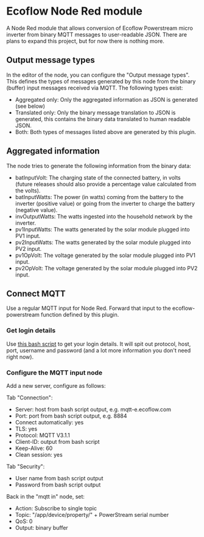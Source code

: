 # Ecoflow Node Red module

A Node Red module that allows conversion of Ecoflow Powerstream micro inverter from
binary MQTT messages to user-readable JSON. There are plans to expand this project,
but for now there is nothing more.

## Output message types

In the editor of the node, you can configure the "Output message types". This defines
the types of messages generated by this node from the binary (buffer) input messages
received via MQTT. The following types exist:
* Aggregated only: Only the aggregated information as JSON is generated (see below)
* Translated only: Only the binary message translation to JSON is generated,
  this contains the binary data translated to human readable JSON.
* Both: Both types of messages listed above are generated by this plugin.

## Aggregated information

The node tries to generate the following information from the binary data:
* batInputVolt: The charging state of the connected battery, in volts (future
  releases should also provide a percentage value calculated from the volts).
* batInputWatts: The power (in watts) coming from the battery to the inverter
  (positive value) or going from the inverter to charge the battery (negative
  value).
* invOutputWatts: The watts ingested into the household network by the inverter.
* pv1InputWatts: The watts generated by the solar module plugged into PV1 input.
* pv2InputWatts: The watts generated by the solar module plugged into PV2 input.
* pv1OpVolt: The voltage generated by the solar module plugged into PV1 input.
* pv2OpVolt: The voltage generated by the solar module plugged into PV2 input.

## Connect MQTT

Use a regular MQTT input for Node Red. Forward that input to the ecoflow-powerstream
function defined by this plugin.

### Get login details

Use [this bash script](https://github.com/mmiller7/ecoflow-withoutflow/blob/main/cloud-mqtt/ecoflow_get_mqtt_login.sh)
to get your login details. It will spit out protocol, host, port, username and password
(and a lot more information you don't need right now).

### Configure the MQTT input node

Add a new server, configure as follows:

Tab "Connection":
* Server: host from bash script output, e.g. mqtt-e.ecoflow.com
* Port: port from bash script output, e.g. 8884
* Connect automatically: yes
* TLS: yes
* Protocol: MQTT V3.1.1
* Client-ID: output from bash script
* Keep-Alive: 60
* Clean session: yes

Tab "Security":
* User name from bash script output
* Password from bash script output

Back in the "mqtt in" node, set:
* Action: Subscribe to single topic
* Topic: "/app/device/property/" + PowerStream serial number
* QoS: 0
* Output: binary buffer
